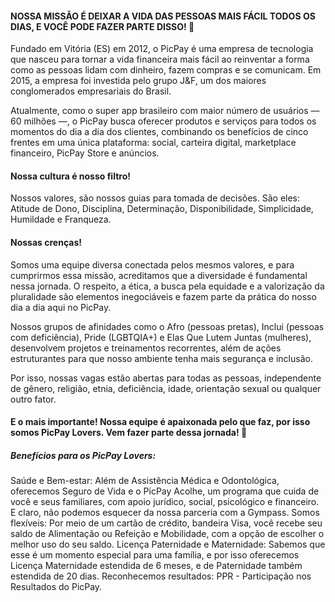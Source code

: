 #### NOSSA MISSÃO É DEIXAR A VIDA DAS PESSOAS MAIS FÁCIL TODOS OS DIAS, E VOCÊ PODE FAZER PARTE DISSO! 🚀

Fundado em Vitória (ES) em 2012, o PicPay é uma empresa de tecnologia que nasceu para tornar a vida financeira mais fácil ao reinventar a forma como as pessoas lidam com dinheiro, fazem compras e se comunicam. Em 2015, a empresa foi investida pelo grupo J&F, um dos maiores conglomerados empresariais do Brasil. 

Atualmente, como o super app brasileiro com maior número de usuários — 60 milhões —, o PicPay busca oferecer produtos e serviços para todos os momentos do dia a dia dos clientes, combinando os benefícios de cinco frentes em uma única plataforma: social, carteira digital, marketplace financeiro, PicPay Store e anúncios. 

#### Nossa cultura é nosso filtro!
Nossos valores, são nossos guias para tomada de decisões. São eles: Atitude de Dono, Disciplina, Determinação, Disponibilidade, Simplicidade, Humildade e Franqueza.

#### Nossas crenças!
Somos uma equipe diversa conectada pelos mesmos valores, e para cumprirmos essa missão, acreditamos que a diversidade é fundamental nessa jornada. O respeito, a ética, a busca pela equidade e a valorização da pluralidade são elementos inegociáveis e fazem parte da prática do nosso dia a dia aqui no PicPay.

Nossos grupos de afinidades como o Afro (pessoas pretas), Inclui (pessoas com deficiência), Pride (LGBTQIA+) e Elas Que Lutem Juntas (mulheres), desenvolvem projetos e treinamentos recorrentes, além de ações estruturantes para que nosso ambiente tenha mais segurança e inclusão.

Por isso, nossas vagas estão abertas para todas as pessoas, independente de gênero, religião, etnia, deficiência, idade, orientação sexual ou qualquer outro fator. 

#### E o mais importante! Nossa equipe é apaixonada pelo que faz, por isso somos PicPay Lovers. Vem fazer parte dessa jornada! 💚

##### Benefícios para os PicPay Lovers: 
Saúde e Bem-estar: Além de Assistência Médica e Odontológica, oferecemos Seguro de Vida e o PicPay Acolhe, um programa que cuida de você e seus familiares, com apoio jurídico, social, psicológico e financeiro. E claro, não podemos esquecer da nossa parceria com a Gympass.
Somos flexíveis:  Por meio de um cartão de crédito, bandeira Visa, você recebe seu saldo de Alimentação ou Refeição e Mobilidade, com a opção de escolher o melhor uso do seu saldo.
Licença Paternidade e Maternidade: Sabemos que esse é um momento especial para uma família, e por isso oferecemos Licença Maternidade estendida de 6 meses, e de Paternidade também estendida de 20 dias.
Reconhecemos resultados: PPR - Participação nos Resultados do PicPay.
